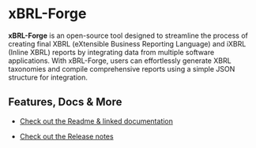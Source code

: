 # xBRL-Forge

**xBRL-Forge** is an open-source tool designed to streamline the process of creating final XBRL (eXtensible Business Reporting Language) and iXBRL (Inline XBRL) reports by integrating data from multiple software applications. With xBRL-Forge, users can effortlessly generate XBRL taxonomies and compile comprehensive reports using a simple JSON structure for integration.

## Features, Docs & More

- [Check out the Readme & linked documentation](https://github.com/antonheitz/xBRL-Forge)

- [Check out the Release notes](https://github.com/antonheitz/xBRL-Forge/releases)

